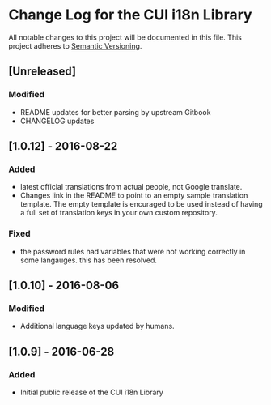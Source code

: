 # Change Log for the CUI i18n Library 
All notable changes to this project will be documented in this file.
This project adheres to [Semantic Versioning](http://semver.org/).

## [Unreleased]
### Modified
- README updates for better parsing by upstream Gitbook
- CHANGELOG updates

## [1.0.12] - 2016-08-22
### Added
- latest official translations from actual people, not Google translate.
- Changes link in the README to point to an empty sample translation template. The empty template is encuraged to be used instead of having a full set of translation keys in your own custom repository.

### Fixed
- the password rules had variables that were not working correctly in some langauges. this has been resolved.


## [1.0.10] - 2016-08-06
### Modified
- Additional language keys updated by humans.


## [1.0.9] - 2016-06-28
### Added
- Initial public release of the CUI i18n Library
